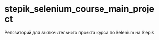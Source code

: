 # stepik_selenium_course_main_project
Репозиторий для заключительного проекта курса по Selenium на Stepik
